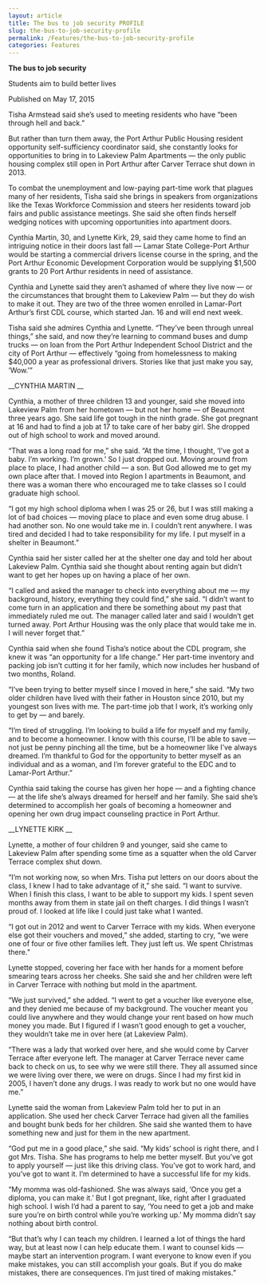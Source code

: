 ```yaml
---
layout: article
title: The bus to job security PROFILE
slug: the-bus-to-job-security-profile
permalink: /Features/the-bus-to-job-security-profile
categories: Features
---
```


__The bus to job security__

Students aim to build better lives

Published on May 17, 2015

Tisha Armstead said she’s used to meeting residents who have “been through hell and back\.”

But rather than turn them away, the Port Arthur Public Housing resident opportunity self\-sufficiency coordinator said, she constantly looks for opportunities to bring in to Lakeview Palm Apartments — the only public housing complex still open in Port Arthur after Carver Terrace shut down in 2013\.

To combat the unemployment and low\-paying part\-time work that plagues many of her residents, Tisha said she brings in speakers from organizations like the Texas Workforce Commission and steers her residents toward job fairs and public assistance meetings\. She said she often finds herself wedging notices with upcoming opportunities into apartment doors\.

Cynthia Martin, 30, and Lynette Kirk, 29, said they came home to find an intriguing notice in their doors last fall — Lamar State College\-Port Arthur would be starting a commercial drivers license course in the spring, and the Port Arthur Economic Development Corporation would be supplying $1,500 grants to 20 Port Arthur residents in need of assistance\.

Cynthia and Lynette said they aren’t ashamed of where they live now — or the circumstances that brought them to Lakeview Palm — but they do wish to make it out\. They are two of the three women enrolled in Lamar\-Port Arthur’s first CDL course, which started Jan\. 16 and will end next week\.

Tisha said she admires Cynthia and Lynette\. “They’ve been through unreal things,” she said, and now they’re learning to command buses and dump trucks — on loan from the Port Arthur Independent School District and the city of Port Arthur — effectively “going from homelessness to making $40,000 a year as professional drivers\. Stories like that just make you say, ‘Wow\.’”

__CYNTHIA MARTIN __

Cynthia, a mother of three children 13 and younger, said she moved into Lakeview Palm from her hometown — but not her home — of Beaumont three years ago\. She said life got tough in the ninth grade\. She got pregnant at 16 and had to find a job at 17 to take care of her baby girl\. She dropped out of high school to work and moved around\.

“That was a long road for me,” she said\. “At the time, I thought, ‘I’ve got a baby\. I’m working\. I’m grown\.’ So I just dropped out\. Moving around from place to place, I had another child — a son\. But God allowed me to get my own place after that\. I moved into Region I apartments in Beaumont, and there was a woman there who encouraged me to take classes so I could graduate high school\.

“I got my high school diploma when I was 25 or 26, but I was still making a lot of bad choices — moving place to place and even some drug abuse\. I had another son\. No one would take me in\. I couldn’t rent anywhere\. I was tired and decided I had to take responsibility for my life\. I put myself in a shelter in Beaumont\.”

Cynthia said her sister called her at the shelter one day and told her about Lakeview Palm\. Cynthia said she thought about renting again but didn’t want to get her hopes up on having a place of her own\.

“I called and asked the manager to check into everything about me — my background, history, everything they could find,” she said\. “I didn’t want to come turn in an application and there be something about my past that immediately ruled me out\. The manager called later and said I wouldn’t get turned away\. Port Arthur Housing was the only place that would take me in\. I will never forget that\.”

Cynthia said when she found Tisha’s notice about the CDL program, she knew it was “an opportunity for a life change\.” Her part\-time inventory and packing job isn’t cutting it for her family, which now includes her husband of two months, Roland\.

“I’ve been trying to better myself since I moved in here,” she said\. “My two older children have lived with their father in Houston since 2010, but my youngest son lives with me\. The part\-time job that I work, it’s working only to get by — and barely\.

“I’m tired of struggling\. I’m looking to build a life for myself and my family, and to become a homeowner\. I know with this course, I’ll be able to save — not just be penny pinching all the time, but be a homeowner like I’ve always dreamed\. I’m thankful to God for the opportunity to better myself as an individual and as a woman, and I’m forever grateful to the EDC and to Lamar\-Port Arthur\.”

Cynthia said taking the course has given her hope — and a fighting chance — at the life she’s always dreamed for herself and her family\. She said she’s determined to accomplish her goals of becoming a homeowner and opening her own drug impact counseling practice in Port Arthur\.

__LYNETTE KIRK __

Lynette, a mother of four children 9 and younger, said she came to Lakeview Palm after spending some time as a squatter when the old Carver Terrace complex shut down\.

“I’m not working now, so when Mrs\. Tisha put letters on our doors about the class, I knew I had to take advantage of it,” she said\. “I want to survive\. When I finish this class, I want to be able to support my kids\. I spent seven months away from them in state jail on theft charges\. I did things I wasn’t proud of\. I looked at life like I could just take what I wanted\.

“I got out in 2012 and went to Carver Terrace with my kids\. When everyone else got their vouchers and moved,” she added, starting to cry, “we were one of four or five other families left\. They just left us\. We spent Christmas there\.”

Lynette stopped, covering her face with her hands for a moment before smearing tears across her cheeks\. She said she and her children were left in Carver Terrace with nothing but mold in the apartment\.

“We just survived,” she added\. “I went to get a voucher like everyone else, and they denied me because of my background\. The voucher meant you could live anywhere and they would change your rent based on how much money you made\. But I figured if I wasn’t good enough to get a voucher, they wouldn’t take me in over here \(at Lakeview Palm\)\.

“There was a lady that worked over here, and she would come by Carver Terrace after everyone left\. The manager at Carver Terrace never came back to check on us, to see why we were still there\. They all assumed since we were living over there, we were on drugs\. Since I had my first kid in 2005, I haven’t done any drugs\. I was ready to work but no one would have me\.”

Lynette said the woman from Lakeview Palm told her to put in an application\. She used her check Carver Terrace had given all the families and bought bunk beds for her children\. She said she wanted them to have something new and just for them in the new apartment\.

“God put me in a good place,” she said\. “My kids’ school is right there, and I got Mrs\. Tisha\. She has programs to help me better myself\. But you’ve got to apply yourself — just like this driving class\. You’ve got to work hard, and you’ve got to want it\. I’m determined to have a successful life for my kids\.

“My momma was old\-fashioned\. She was always said, ‘Once you get a diploma, you can make it\.’ But I got pregnant, like, right after I graduated high school\. I wish I’d had a parent to say, ‘You need to get a job and make sure you’re on birth control while you’re working up\.’ My momma didn’t say nothing about birth control\.

“But that’s why I can teach my children\. I learned a lot of things the hard way, but at least now I can help educate them\. I want to counsel kids — maybe start an intervention program\. I want everyone to know even if you make mistakes, you can still accomplish your goals\. But if you do make mistakes, there are consequences\. I’m just tired of making mistakes\.”



